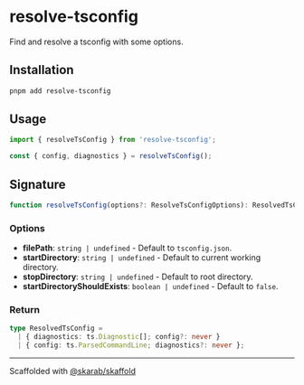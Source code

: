 # resolve-tsconfig

Find and resolve a tsconfig with some options.

## Installation

```bash
pnpm add resolve-tsconfig
```

## Usage

```ts
import { resolveTsConfig } from 'resolve-tsconfig';

const { config, diagnostics } = resolveTsConfig();
```

## Signature

```ts
function resolveTsConfig(options?: ResolveTsConfigOptions): ResolvedTsConfig;
```

### Options

- **filePath**: `string | undefined` - Default to `tsconfig.json`.
- **startDirectory**: `string | undefined` - Default to current working directory.
- **stopDirectory**: `string | undefined` - Default to root directory.
- **startDirectoryShouldExists**: `boolean | undefined` - Default to `false`.

### Return

```ts
type ResolvedTsConfig =
  | { diagnostics: ts.Diagnostic[]; config?: never }
  | { config: ts.ParsedCommandLine; diagnostics?: never };
```

---

Scaffolded with [@skarab/skaffold](https://www.npmjs.com/package/@skarab/skaffold)
